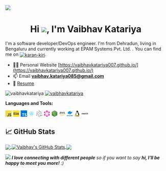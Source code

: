 ![](https://visitor-badge.glitch.me/badge?page_id=vaibhavkatariya007.vaibhavkatariya007)


<h1 align="center">Hi <img src="https://raw.githubusercontent.com/MartinHeinz/MartinHeinz/master/wave.gif" width="30px">, I'm Vaibhav Katariya</h1>

<!-- <h3 align="center">Fullstack javascript developer, Bengaluru, <code><img height="40" src="https://raw.githubusercontent.com/github/explore/7391702b9ed55a70f0a4003331e888e3f3a11c8a/collections/made-in-india/made-in-india.png"></code> 
</h3>
-->

I'm a software developer/DevOps engineer. I'm from Dehradun, living in Bengaluru and currently working at EPAM Systems Pvt. Ltd. . You can find me on <a href="https://linkedin.com/in/vaibhav-katariya-25051271" target="_blank"><img align="center" src="https://cdn.jsdelivr.net/npm/simple-icons@3.0.1/icons/linkedin.svg" alt="karan-kiri" height="20" width="20" /></a>.


- 👨‍💻 Personal Website [https://vaibhavkatariya007.github.io/](https://vaibhavkatariya007.github.io/)
- 📫 Email **vaibhav.katariya085@gmail.com**
- 📝 [Resume](https://vaibhavkatariya007.github.io/Vaibhav_Resume_Updated_On_27-4-2022.pdf)

<p align="left"> <img src="https://komarev.com/ghpvc/?username=vaibhavkatariya007" alt="vaibhavkatariya" /> <a href='https://github.com/vaibhavkatariya007/' target='_blank'> <img src="https://img.shields.io/github/followers/vaibhavkatariya007?label=follow&style=social" alt="vaibhavkatariya" /></a></p>  

**Languages and Tools:**  


<code><img height="20" src="https://raw.githubusercontent.com/github/explore/80688e429a7d4ef2fca1e82350fe8e3517d3494d/topics/javascript/javascript.png"></code>
<code><img height="20" src="https://raw.githubusercontent.com/github/explore/80688e429a7d4ef2fca1e82350fe8e3517d3494d/topics/es6/es6.png"></code>
<code><img height="20" src="https://raw.githubusercontent.com/github/explore/80688e429a7d4ef2fca1e82350fe8e3517d3494d/topics/typescript/typescript.png"></code>
<code><img height="20" src="https://raw.githubusercontent.com/github/explore/80688e429a7d4ef2fca1e82350fe8e3517d3494d/topics/react/react.png"></code>
<code><img height="20" src="https://raw.githubusercontent.com/github/explore/80688e429a7d4ef2fca1e82350fe8e3517d3494d/topics/electron/electron.png"></code>
<code><img height="20" src="https://raw.githubusercontent.com/github/explore/5c058a388828bb5fde0bcafd4bc867b5bb3f26f3/topics/graphql/graphql.png"></code>
<code><img height="20" src="https://raw.githubusercontent.com/github/explore/80688e429a7d4ef2fca1e82350fe8e3517d3494d/topics/nodejs/nodejs.png"></code> 
<code><img height="20" src="https://raw.githubusercontent.com/github/explore/fbceb94436312b6dacde68d122a5b9c7d11f9524/topics/aws/aws.png"></code>
<code><img height="20" src="https://raw.githubusercontent.com/github/explore/80688e429a7d4ef2fca1e82350fe8e3517d3494d/topics/docker/docker.png"></code>
<code><img height="20" src="https://raw.githubusercontent.com/github/explore/80688e429a7d4ef2fca1e82350fe8e3517d3494d/topics/linux/linux.png"></code>
<code><img height="20" src="https://raw.githubusercontent.com/github/explore/80688e429a7d4ef2fca1e82350fe8e3517d3494d/topics/macos/macos.png"></code>



## &#x1f4c8; GitHub Stats

<a href="https://github.com/vaibhavkatariya007/vaibhavkatariya007" target='_blank'>
  <img align="center" src="https://github-readme-stats.vercel.app/api/top-langs/?username=vaibhavkatariya007&hide=java,ruby,shell&title_color=ffffff&text_color=c9cacc&icon_color=2bbc8a&bg_color=1d1f21" />
</a>
<a href="https://github.com/vaibhavkatariya007/vaibhavkatariya007" target='_blank'>
  <img align="center" src="https://github-readme-stats.vercel.app/api?username=vaibhavkatariya007&show_icons=true&line_height=27&count_private=true&title_color=ffffff&text_color=c9cacc&icon_color=2bbc8a&bg_color=1d1f21" alt="Vaibhav's GitHub Stats" />
</a>

<a href="https://github.com/vaibhavkatariya007/vaibhavkatariya007.github.io" target='_blank'>
  <!-- Change the `github-readme-stats.anuraghazra1.vercel.app` to `github-readme-stats.vercel.app`  -->
  <img align="center" src="https://github-readme-stats.vercel.app/api/pin/?username=vaibhavkatariya007&show_icons=true&line_height=27&count_private=true&title_color=ffffff&text_color=c9cacc&icon_color=2bbc8a&bg_color=1d1f21&repo=vaibhavkatariya007.github.io" />
</a>



<img src="https://media.giphy.com/media/LnQjpWaON8nhr21vNW/giphy.gif" width="60"> <em><b>I love connecting with different people</b> so if you want to say <b>hi, I'll be happy to meet you more!</b> :)</em>



<!--

[![vaibhavkatariya007's wakatime stats](https://github-readme-stats.vercel.app/api/wakatime?username=vaibhavkatariya007)](https://github.com/vaibhavkatariya007/vaibhavkatariya007)

<a href="https://github.com/vaibhavkatariya007/github-readme-stats">
# Change the `github-readme-stats.anuraghazra1.vercel.app` to `github-readme-stats.vercel.app`  
  <img align="center" src="https://github-readme-stats.vercel.app/api/top-langs/?username=vaibhavkatariya007&layout=compact&theme=material-palenight" />
</a>

<p align="center" style="display:flex;margin:25px 0;justify-content:center"><img align="left" src="https://github-readme-stats.vercel.app/api/top-langs/?username=karankiri&layout=default&hide=html" alt="karankiri" /></p>

<p align="center" style="display:flex;margin-bottom:25px;justify-content:center"><img align="center" src="https://github-readme-stats.vercel.app/api?username=karankiri&show_icons=true" alt="karankiri" /></p>

<p align="center">
<a href="https://codepen.io/karankiri" target="blank"><img align="center" src="https://cdn.jsdelivr.net/npm/simple-icons@3.0.1/icons/codepen.svg" alt="karankiri" height="30" width="30" /></a>
<a href="https://twitter.com/karan_kiri" target="blank"><img align="center" src="https://cdn.jsdelivr.net/npm/simple-icons@3.0.1/icons/twitter.svg" alt="karan_kiri" height="30" width="30" /></a>
<a href="https://linkedin.com/in/karan-kiri" target="blank"><img align="center" src="https://cdn.jsdelivr.net/npm/simple-icons@3.0.1/icons/linkedin.svg" alt="karan-kiri" height="30" width="30" /></a>
<a href="https://stackoverflow.com/users/6792485" target="blank"><img align="center" src="https://cdn.jsdelivr.net/npm/simple-icons@3.0.1/icons/stackoverflow.svg" alt="6792485" height="30" width="30" /></a>
<a href="https://medium.com/@karankiri" target="blank"><img align="center" src="https://cdn.jsdelivr.net/npm/simple-icons@3.0.1/icons/medium.svg" alt="@karankiri" height="30" width="30" /></a>
</p>


**vaibhavkatariya007/vaibhavkatariya007** is a ✨ _special_ ✨ repository because its `README.md` (this file) appears on your GitHub profile.

Here are some ideas to get you started:

- 🔭 I’m currently working on ...
- 🌱 I’m currently learning ...
- 👯 I’m looking to collaborate on ...
- 🤔 I’m looking for help with ...
- 💬 Ask me about ...
- 📫 How to reach me: ...
- 😄 Pronouns: ...
- ⚡ Fun fact: ...
-->
